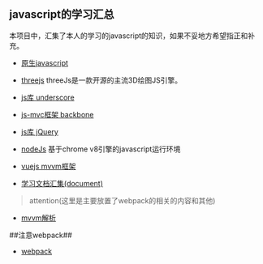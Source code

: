 ## javascript的学习汇总

本项目中，汇集了本人的学习的javascript的知识，如果不妥地方希望指正和补充。

- [原生javascript](./javascript/)

- [threejs](./threeJs/) 
	threeJs是一款开源的主流3D绘图JS引擎。

- [js库 underscore](./underscoreJs/)

- [js-mvc框架 backbone](./backbone/)

- [js库 jQuery](./jQuery/)

- [nodeJs](./node/)
	基于chrome v8引擎的javascript运行环境

- [vuejs mvvm框架](./vuejs/)

- [学习文档汇集(document)](./document/)



> attention(这里是主要放置了webpack的相关的内容和其他)

- [mvvm解析](./attention/mvvm.md)

##注意webpack##

- [webpack](./attention/webpack.md)